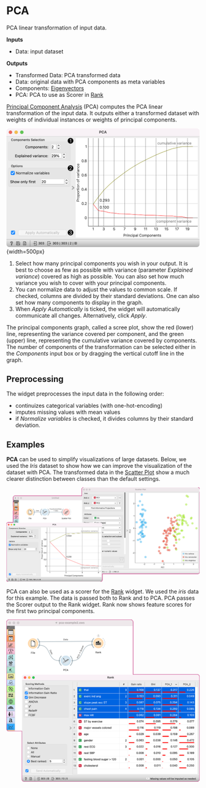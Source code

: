 PCA
===

PCA linear transformation of input data.

**Inputs**

- Data: input dataset

**Outputs**

- Transformed Data: PCA transformed data
- Data: original data with PCA components as meta variables
- Components: [Eigenvectors](https://en.wikipedia.org/wiki/Eigenvalues_and_eigenvectors)
- PCA: PCA to use as Scorer in [Rank](../data/rank.md)

[Principal Component Analysis](https://en.wikipedia.org/wiki/Principal_component_analysis) (PCA) computes the PCA linear transformation of the input data. It outputs either a transformed dataset with weights of individual instances or weights of principal components.

![](images/PCA-stamped.png){width=500px}

1. Select how many principal components you wish in your output. It is best to choose as few as possible with variance (parameter *Explained variance*) covered as high as possible. You can also set how much variance you wish to cover with your principal components.
2. You can normalize data to adjust the values to common scale. If checked, columns are divided by their standard deviations. One can also set how many components to display in the graph.
3. When *Apply Automatically* is ticked, the widget will automatically communicate all changes. Alternatively, click *Apply*.

The principal components graph, called a scree plot, show the red (lower) line, representing the variance covered per component, and the green (upper) line, representing the cumulative variance covered by components. The number of components of the transformation can be selected either in the *Components* input box or by dragging the vertical cutoff line in the graph.

Preprocessing
-------------

The widget preprocesses the input data in the following order:

- continuizes categorical variables (with one-hot-encoding)
- imputes missing values with mean values
- if *Normalize variables* is checked, it divides columns by their standard deviation.

Examples
--------

**PCA** can be used to simplify visualizations of large datasets. Below, we used the *Iris* dataset to show how we can improve the visualization of the dataset with PCA. The transformed data in the [Scatter Plot](../visualize/scatterplot.md) show a much clearer distinction between classes than the default settings.

![](images/PCA-Example1.png)

PCA can also be used as a scorer for the [Rank](../data/rank.md) widget. We used the *iris* data for this example. The data is passed both to Rank and to PCA. PCA passes the Scorer output to the Rank widget. Rank now shows feature scores for the first two principal components.

![](images/PCA-Example2.png)
